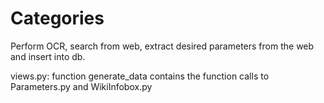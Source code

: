 # Categories
Perform OCR, search from web, extract desired parameters from the web and insert into db.

views.py:
function generate_data contains the function calls to Parameters.py and WikiInfobox.py 